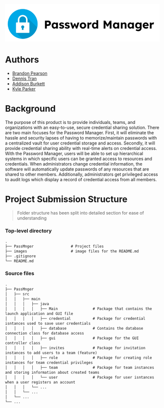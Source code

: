 <p align="center">
<img src="images/cea7bc01a8580673bbaa7ac0e457536b.png">
</p>

# Authors

- [Brandon Pearson](https://github.com/blpearson26)
- [Dennis Tran](https://github.com/DennisTran00)
- [Addison Burkett](https://github.com/westvalard)
- [Kyle Parker](https://github.com/CraftyAmigo)

# Background

The purpose of this product is to provide individuals, teams, and organizations with an easy-to-use, secure credential sharing solution. There are two main focuses for the Password Manager. First, it will eliminate the hassle and security lapses of having to memorize/maintain passwords with a centralized vault for user credential storage and access. Secondly, it will provide credential sharing ability with real-time alerts on credential access. With the Password Manager, users will be able to set up hierarchical systems in which specific users can be granted access to resources and credentials. When administrators change credential information, the software will automatically update passwords of any resources that are shared to other members. Additionally, administrators get privileged access to audit logs which display a record of credential access from all members.

Project Submission Structure
============================
> Folder structure has been split into detailed section for ease of understanding

### Top-level directory

    .
    ├── PassMnger                 # Project files
    ├── images                    # image files for the README.md
    ├── .gitignore
    └── README.md
    
### Source files
    .
    ├── PassMnger
    │   ├── src
    │   │   ├── main
    │   │   │   ├── java
    │   │   │   │   ├── Main                # Package that contains the launch application and GUI file
    │   │   │   │   ├── credential          # Package for credential isntances used to save user credentials
    │   │   │   │   ├── database            # Contains the database connection class for database access
    │   │   │   │   ├── gui                 # Package for the GUI controller class
    │   │   │   │   ├── invites             # Package for invitation instances to add users to a team (feature)
    │   │   │   │   ├── role                # Package for creating role instances for team credential privileges 
    │   │   │   │   ├── team                # Package for team instances and storing information about created teams
    │   │   │   │   └── user                # Package for user isntances when a user registers an account
    │   │   │   └── ... 
    │   │   └── ... 
    │   └── ... 
    └── ...
